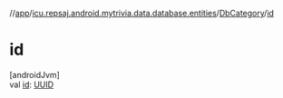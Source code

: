 //[app](../../../index.md)/[icu.repsaj.android.mytrivia.data.database.entities](../index.md)/[DbCategory](index.md)/[id](id.md)

# id

[androidJvm]\
val [id](id.md): [UUID](https://developer.android.com/reference/kotlin/java/util/UUID.html)
